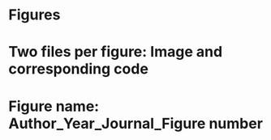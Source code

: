 # Figures

# Two files per figure: Image and corresponding code

# Figure name: Author_Year_Journal_Figure number
